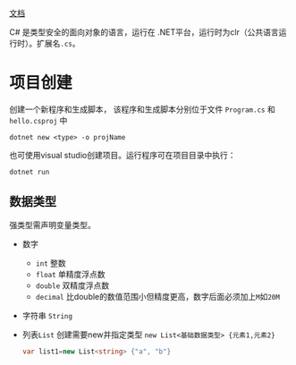 [文档](https://docs.microsoft.com/zh-cn/dotnet/csharp/getting-started/introduction-to-the-csharp-language-and-the-net-framework)

C# 是类型安全的面向对象的语言，运行在 .NET平台，运行时为clr（公共语言运行时）。扩展名`.cs`。

# 项目创建

创建一个新程序和生成脚本， 该程序和生成脚本分别位于文件 `Program.cs` 和 `hello.csproj` 中

```shell
dotnet new <type> -o projName
```

也可使用visual studio创建项目。运行程序可在项目目录中执行：

```shell
dotnet run
```

## 数据类型

强类型需声明变量类型。

- 数字

  - `int` 整数
  - `float` 单精度浮点数
  - `double` 双精度浮点数
  - `decimal`  比double的数值范围小但精度更高，数字后面必须加上`M`如`20M`

- 字符串 `String`

- 列表`List`  创建需要new并指定类型 `new List<基础数据类型> {元素1,元素2}`

  ```c#
  var list1=new List<string> {"a", "b"}
  ```

  